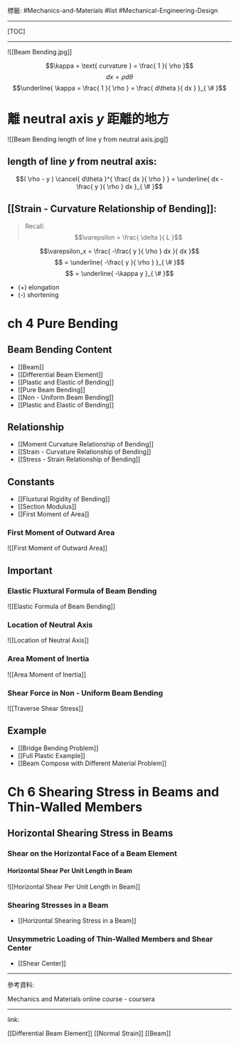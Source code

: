 標籤: #Mechanics-and-Materials #list #Mechanical-Engineering-Design 

---

[TOC]

---

![[Beam Bending.jpg]]

$$\kappa = \text{ curvature } = \frac{ 1 }{ \rho }$$
$$dx = \rho d\theta$$
$$\underline{ \kappa = \frac{ 1 }{ \rho } = \frac{ d\theta }{ dx } }_{ \# }$$

# 離 neutral axis $y$ 距離的地方

![[Beam Bending length of line y from neutral axis.jpg]]

## length of line $y$ from neutral axis:
$$( \rho - y ) \cancel{ d\theta }^{ \frac{ dx }{ \rho } } = \underline{ dx - \frac{ y }{ \rho } dx }_{ \# }$$

## [[Strain - Curvature Relationship of Bending]]:

> Recall:
> $$\varepsilon = \frac{ \delta }{ L }$$

$$\varepsilon_x = \frac{ -\frac{ y }{ \rho } dx }{ dx }$$
$$ = \underline{ -\frac{ y }{ \rho } }_{ \# }$$
$$ = \underline{ -\kappa y }_{ \# }$$

- (+) elongation
- (-) shortening

# ch 4 Pure Bending
## Beam Bending Content
- [[Beam]]
- [[Differential Beam Element]]
- [[Plastic and Elastic of Bending]]
- [[Pure Beam Bending]]
- [[Non - Uniform Beam Bending]]
- [[Plastic and Elastic of Bending]]

## Relationship
- [[Moment Curvature Relationship of Bending]]
- [[Strain - Curvature Relationship of Bending]]
- [[Stress - Strain Relationship of Bending]]

## Constants
- [[Fluxtural Rigidity of Bending]]
- [[Section Modulus]]
- [[First Moment of Area]]

### First Moment of Outward Area

![[First Moment of Outward Area]]

## Important
### Elastic Fluxtural Formula of Beam Bending

![[Elastic Formula of Beam Bending]]

### Location of Neutral Axis

![[Location of Neutral Axis]]

### Area Moment of Inertia

![[Area Moment of Inertia]]

### Shear Force in Non - Uniform Beam Bending

![[Traverse Shear Stress]]

## Example
- [[Bridge Bending Problem]]
- [[Full Plastic Example]]
- [[Beam Compose with Different Material Problem]]

# Ch 6 Shearing Stress in Beams and Thin-Walled Members
## Horizontal Shearing Stress in Beams
### Shear on the Horizontal Face of a Beam Element

#### Horizontal Shear Per Unit Length in Beam

![[Horizontal Shear Per Unit Length in Beam]]

### Shearing Stresses in a Beam

- [[Horizontal Shearing Stress in a Beam]]

### Unsymmetric Loading of Thin-Walled Members and Shear Center

- [[Shear Center]]

---

參考資料:

Mechanics and Materials online course - coursera

---

link:

[[Differential Beam Element]]
[[Normal Strain]]
[[Beam]]